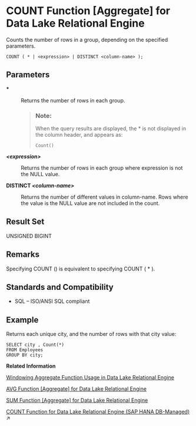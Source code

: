 <!-- loioa54290fd84f21015b7dddc9484de19d0 -->

# COUNT Function \[Aggregate\] for Data Lake Relational Engine

Counts the number of rows in a group, depending on the specified parameters.



```
COUNT ( * | <expression> | DISTINCT <column-name> );
```



<a name="loioa54290fd84f21015b7dddc9484de19d0__COUNT_parm1"/>

## Parameters


<dl>
<dt><b>

\*

</b></dt>
<dd>

Returns the number of rows in each group.

> ### Note:  
> When the query results are displayed, the \* is not displayed in the column header, and appears as:
> 
> ```
> Count()
> ```



</dd><dt><b>

*<expression\>*

</b></dt>
<dd>

Returns the number of rows in each group where expression is not the NULL value.



</dd><dt><b>

DISTINCT *<column-name\>*

</b></dt>
<dd>

Returns the number of different values in column-name. Rows where the value is the NULL value are not included in the count.



</dd>
</dl>



<a name="loioa54290fd84f21015b7dddc9484de19d0__COUNT_returns1"/>

## Result Set

UNSIGNED BIGINT



<a name="loioa54290fd84f21015b7dddc9484de19d0__COUNT_remarks1"/>

## Remarks

Specifying COUNT \(\) is equivalent to specifying COUNT \( \* \).



<a name="loioa54290fd84f21015b7dddc9484de19d0__COUNT_standards1"/>

## Standards and Compatibility

-   SQL – ISO/ANSI SQL compliant



<a name="loioa54290fd84f21015b7dddc9484de19d0__iq_refbb_378"/>

## Example

Returns each unique city, and the number of rows with that city value:

```
SELECT city , Count(*)
FROM Employees
GROUP BY city;
```

**Related Information**  


[Windowing Aggregate Function Usage in Data Lake Relational Engine](windowing-aggregate-function-usage-in-data-lake-relational-engine-a527f35.md "A major feature of the ISO/ANSI SQL extensions for OLAP is a construct called a window.")

[AVG Function \[Aggregate\] for Data Lake Relational Engine](avg-function-aggregate-for-data-lake-relational-engine-a535f04.md "Computes the average of a numeric expression for a set of rows, or computes the average of a set of unique values.")

[SUM Function \[Aggregate\] for Data Lake Relational Engine](sum-function-aggregate-for-data-lake-relational-engine-a5889fe.md "Returns the total of the specified expression for each group of rows.")

[COUNT Function for Data Lake Relational Engine (SAP HANA DB-Managed)](https://help.sap.com/viewer/a898e08b84f21015969fa437e89860c8/2024_1_QRC/en-US/bd71ba2eab21415e8d3ce875005fc9b9.html "Counts the number of rows in a group, depending on the specified parameters.") :arrow_upper_right:

